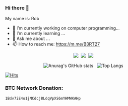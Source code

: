 ### Hi there 👋

My name is: Rob

- 🔭 I’m currently working on computer programming...
- 🌱 I’m currently learning ...
- 💬 Ask me about ...
- 📫 How to reach me: https://m.me/B3RT27

<div align=center>
<img src="https://img.shields.io/badge/Python-0098FF?style=flat-square&logo=python&logoColor=white"/></a>&nbsp;
<img src="https://img.shields.io/badge/Node.js-99CC00?style=flat-square&logo=node.js&logoColor=white"/></a>&nbsp;
<img src="https://img.shields.io/badge/Golang-0098FF?style=flat-square&logo=go&logoColor=white"/></a>
</div>

<div align=center>

 ![Anurag's GitHub stats](https://github-readme-stats.vercel.app/api?username=R0b327&show_icons=true&theme=vue)&nbsp;&nbsp;
 ![Top Langs](https://github-readme-stats.vercel.app/api/top-langs/?username=R0b327&layout=compact&theme=vue)</div>
[![Hits](https://hits.seeyoufarm.com/api/count/incr/badge.svg?url=https://github.com/R0b327hit-counter&count_bg=%230BD4FF&title_bg=%23525050&icon=github.svg&icon_color=%23000000&title=Views&edge_flat=true)](https://hits.seeyoufarm.com)

### BTC Network Donation:
```1Bdv7iE4o1jNCdcj8LdqVpXS6mYHMWKAHp```
